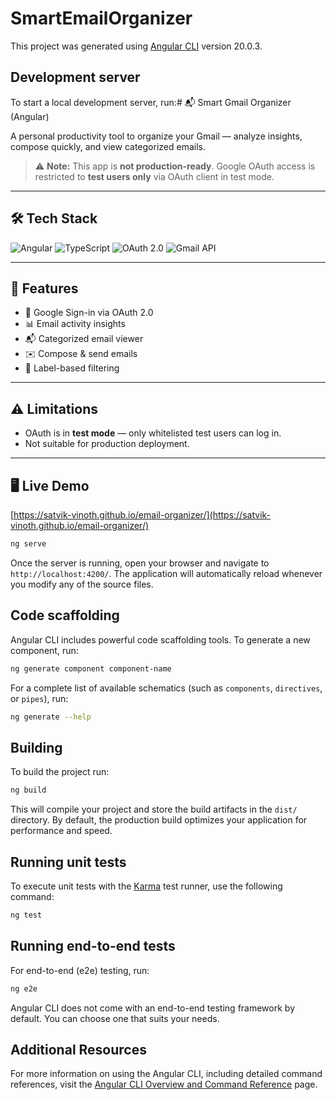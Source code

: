 # SmartEmailOrganizer

This project was generated using [Angular CLI](https://github.com/angular/angular-cli) version 20.0.3.

## Development server

To start a local development server, run:# 📬 Smart Gmail Organizer (Angular)

A personal productivity tool to organize your Gmail — analyze insights, compose quickly, and view categorized emails.

> ⚠️ **Note:** This app is **not production-ready**. Google OAuth access is restricted to **test users only** via OAuth client in test mode.

---

## 🛠️ Tech Stack

![Angular](https://img.shields.io/badge/Angular-DD0031?logo=angular&logoColor=white&style=for-the-badge)
![TypeScript](https://img.shields.io/badge/TypeScript-3178C6?logo=typescript&logoColor=white&style=for-the-badge)
![OAuth 2.0](https://img.shields.io/badge/OAuth2-authorization%20flow-blue?style=for-the-badge)
![Gmail API](https://img.shields.io/badge/Gmail%20API-4285F4?logo=gmail&logoColor=white&style=for-the-badge)

---

## 🚀 Features

- 🔐 Google Sign-in via OAuth 2.0
- 📊 Email activity insights
- 📬 Categorized email viewer
- ✉️ Compose & send emails
- 📁 Label-based filtering

---

## ⚠️ Limitations

- OAuth is in **test mode** — only whitelisted test users can log in.
- Not suitable for production deployment.

---

## 🖥️ Live Demo

[https://satvik-vinoth.github.io/email-organizer/](https://satvik-vinoth.github.io/email-organizer/)


```bash
ng serve
```

Once the server is running, open your browser and navigate to `http://localhost:4200/`. The application will automatically reload whenever you modify any of the source files.

## Code scaffolding

Angular CLI includes powerful code scaffolding tools. To generate a new component, run:

```bash
ng generate component component-name
```

For a complete list of available schematics (such as `components`, `directives`, or `pipes`), run:

```bash
ng generate --help
```

## Building

To build the project run:

```bash
ng build
```

This will compile your project and store the build artifacts in the `dist/` directory. By default, the production build optimizes your application for performance and speed.

## Running unit tests

To execute unit tests with the [Karma](https://karma-runner.github.io) test runner, use the following command:

```bash
ng test
```

## Running end-to-end tests

For end-to-end (e2e) testing, run:

```bash
ng e2e
```

Angular CLI does not come with an end-to-end testing framework by default. You can choose one that suits your needs.

## Additional Resources

For more information on using the Angular CLI, including detailed command references, visit the [Angular CLI Overview and Command Reference](https://angular.dev/tools/cli) page.
